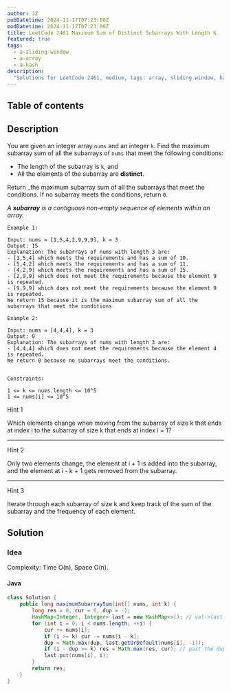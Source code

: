 ```yaml
---
author: JZ
pubDatetime: 2024-11-17T07:23:00Z
modDatetime: 2024-11-17T07:23:00Z
title: LeetCode 2461 Maximum Sum of Distinct Subarrays With Length K
featured: true
tags:
  - a-sliding-window
  - a-array
  - a-hash
description:
  "Solutions for LeetCode 2461, medium, tags: array, sliding window, hash."
---
```


## Table of contents

## Description

You are given an integer array `nums` and an integer `k`. Find the maximum subarray sum of all the subarrays of `nums` that meet the following conditions:

-   The length of the subarray is `k`, and
-   All the elements of the subarray are **distinct**.

Return _the maximum subarray sum of all the subarrays that meet the conditions. If no subarray meets the conditions, return `0`.

_A **subarray** is a contiguous non-empty sequence of elements within an array._

```
Example 1:

Input: nums = [1,5,4,2,9,9,9], k = 3
Output: 15
Explanation: The subarrays of nums with length 3 are:
- [1,5,4] which meets the requirements and has a sum of 10.
- [5,4,2] which meets the requirements and has a sum of 11.
- [4,2,9] which meets the requirements and has a sum of 15.
- [2,9,9] which does not meet the requirements because the element 9 is repeated.
- [9,9,9] which does not meet the requirements because the element 9 is repeated.
We return 15 because it is the maximum subarray sum of all the subarrays that meet the conditions

Example 2:

Input: nums = [4,4,4], k = 3
Output: 0
Explanation: The subarrays of nums with length 3 are:
- [4,4,4] which does not meet the requirements because the element 4 is repeated.
We return 0 because no subarrays meet the conditions.
 

Constraints:

1 <= k <= nums.length <= 10^5
1 <= nums[i] <= 10^5
```

Hint 1

Which elements change when moving from the subarray of size k that ends at index i to the subarray of size k that ends at index i + 1?
* * *
Hint 2

Only two elements change, the element at i + 1 is added into the subarray, and the element at i - k + 1 gets removed from the subarray.
* * *
Hint 3

Iterate through each subarray of size k and keep track of the sum of the subarray and the frequency of each element.


## Solution

### Idea

Complexity: Time O(n), Space O(n).

#### Java

```java
class Solution {
    public long maximumSubarraySum(int[] nums, int k) {
        long res = 0, cur = 0, dup = -1;
        HashMap<Integer, Integer> last = new HashMap<>(); // val->last seen index
        for (int i = 0; i < nums.length; ++i) {
            cur += nums[i];
            if (i >= k) cur -= nums[i - k];
            dup = Math.max(dup, last.getOrDefault(nums[i], -1));
            if (i - dup >= k) res = Math.max(res, cur); // past the duplicate segment
            last.put(nums[i], i);
        }
        return res;
    }
}
```
